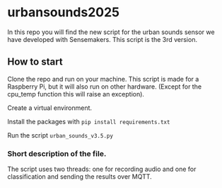 # urbansounds2025

In this repo you will find the new script for the urban sounds sensor we have developed with Sensemakers. This script is the 3rd version. 

## How to start
Clone the repo and run on your machine. This script is made for a Raspberry Pi, but it will also run on other hardware. (Except for the cpu_temp function this will raise an exception). 

Create a virtual environment.

Install the packages with 
`pip install requirements.txt`

Run the script `urban_sounds_v3.5.py`


### Short description of the file.
The script uses two threads: one for recording audio and one for classification and sending the results over MQTT.
